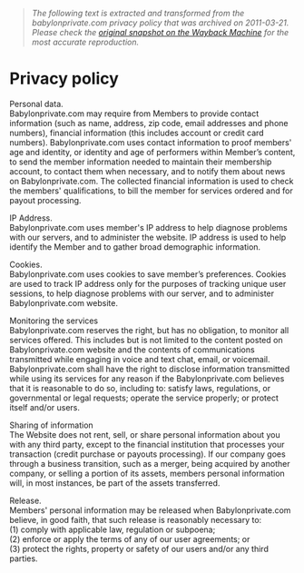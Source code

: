 > *The following text is extracted and transformed from the babylonprivate.com privacy policy that was archived on 2011-03-21. Please check the [original snapshot on the Wayback Machine](https://web.archive.org/web/20110321173239id_/http%3A//www.babylonprivate.com/texts/privacy_en.html) for the most accurate reproduction.*

# Privacy policy

  
Personal data.   
Babylonprivate.com may require from Members to provide contact information (such as name, address, zip code, email addresses and phone numbers), financial information (this includes account or credit card numbers). Babylonprivate.com uses contact information to proof members' age and identity, or identity and age of performers within Member’s content, to send the member information needed to maintain their membership account, to contact them when necessary, and to notify them about news on Babylonprivate.com. The collected financial information is used to check the members' qualifications, to bill the member for services ordered and for payout processing.

IP Address.   
Babylonprivate.com uses member's IP address to help diagnose problems with our servers, and to administer the website. IP address is used to help identify the Member and to gather broad demographic information.

Cookies.   
Babylonprivate.com uses cookies to save member’s preferences. Cookies are used to track IP address only for the purposes of tracking unique user sessions, to help diagnose problems with our server, and to administer Babylonprivate.com website.

Monitoring the services  
Babylonprivate.com reserves the right, but has no obligation, to monitor all services offered. This includes but is not limited to the content posted on Babylonprivate.com website and the contents of communications transmitted while engaging in voice and text chat, email, or voicemail. Babylonprivate.com shall have the right to disclose information transmitted while using its services for any reason if the Babylonprivate.com believes that it is reasonable to do so, including to: satisfy laws, regulations, or governmental or legal requests; operate the service properly; or protect itself and/or users.

Sharing of information  
The Website does not rent, sell, or share personal information about you with any third party, except to the financial institution that processes your transaction (credit purchase or payouts processing). If our company goes through a business transition, such as a merger, being acquired by another company, or selling a portion of its assets, members personal information will, in most instances, be part of the assets transferred.

Release.   
Members' personal information may be released when Babylonprivate.com believe, in good faith, that such release is reasonably necessary to:   
(1) comply with applicable law, regulation or subpoena;   
(2) enforce or apply the terms of any of our user agreements; or   
(3) protect the rights, property or safety of our users and/or any third parties.

